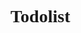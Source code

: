 # Todolist
<!DOCTYPE html>
<html>
<head>
    <title>Simple To-Do List</title>
    <style>
        body {
            font-family: 'Times New Roman', Times, serif, sans-serif;
        }

        #container {
            max-width: 500px;
            margin: 0 auto;
        }

        #taskList {
            list-style: none;
            padding: 0;
        }

        #taskList li {
            display: flex;
            justify-content: space-between;
            align-items: center;
            margin-bottom: 20px;
        }

        #taskList button {
            background-color: #077b17b6;
            color: #130c01;
            border: none;
            padding: 5px 10px;
            cursor: pointer;
        }

        #taskList input[type="text"] {
            width: 70%;
            padding: 5px;
        }
    </style>
</head>
<body>
    <div id="container">
        <h1>Simple To-Do List</h1>
        <input type="text" id="taskInput" placeholder="Add a new task">
        <button id="addTask">Add Task</button>
        <ul id="taskList"></ul>
    </div>

    <script>
        document.addEventListener("DOMContentLoaded", function() {
            const taskInput = document.getElementById("taskInput");
            const addTaskButton = document.getElementById("addTask");
            const taskList = document.getElementById("taskList");

            // Load tasks from local storage
            const tasks = JSON.parse(localStorage.getItem("tasks")) || [];

            // Function to render tasks
            function renderTasks() {
                taskList.innerHTML = "";
                tasks.forEach((task, index) => {
                    const listItem = document.createElement("li");
                    listItem.innerHTML = `
                        <input type="text" value="${task}" readonly>
                        <button onclick="editTask(${index})">Edit</button>
                        <button onclick="deleteTask(${index})">Delete</button>
                    `;
                    taskList.appendChild(listItem);
                });
            }

            renderTasks();

            // Function to add a task
            addTaskButton.addEventListener("click", function() {
                const newTask = taskInput.value.trim();
                if (newTask !== "") {
                    tasks.push(newTask);
                    localStorage.setItem("tasks", JSON.stringify(tasks));
                    taskInput.value = "";
                    renderTasks();
                }
            });

            // Function to edit a task
            function editTask(index) {
                const listItem = taskList.children[index];
                const inputField = listItem.querySelector("input");
                inputField.removeAttribute("readonly");
                inputField.addEventListener("blur", function() {
                    tasks[index] = inputField.value;
                    inputField.setAttribute("readonly", true);
                    localStorage.setItem("tasks", JSON.stringify(tasks));
                });
            }

            window.editTask = editTask;

            // Function to delete a task
            function deleteTask(index) {
                tasks.splice(index, 1);
                localStorage.setItem("tasks", JSON.stringify(tasks));
                renderTasks();
            }

            window.deleteTask = deleteTask;
        });
    </script>
</body>
</html>
